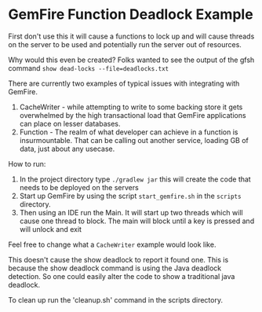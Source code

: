# GemFire Function Deadlock Example

First don't use this it will cause a functions to lock up and will cause threads on the server to be used and potentially run the server out of resources.   

Why would this even be created?  Folks wanted to see the output of the gfsh command `show dead-locks --file=deadlocks.txt`


There are currently two examples of typical issues with integrating with GemFire.   

1. CacheWriter - while attempting to write to some backing store it gets overwhelmed by the high transactional load that GemFire applications can place on lesser databases.  
2. Function - The realm of what developer can achieve in a function is insurmountable.  That can be calling out another service, loading GB of data, just about any usecase.

How to run:
1. In the project directory type `./gradlew jar` this will create the code that needs to be deployed on the servers
2. Start up GemFire by using the script `start_gemfire.sh` in the `scripts` directory.
3. Then using an IDE run the Main.   It will start up two threads which will cause one thread to block.  The main will block until a key is pressed and will unlock and exit

Feel free to change what a `CacheWriter` example would look like.

This doesn't cause the show deadlock to report it found one.   This is because the show deadlock command is using the Java deadlock detection.   So one could easily alter the code to show a traditional java deadlock.

To clean up run the 'cleanup.sh' command in the scripts directory.